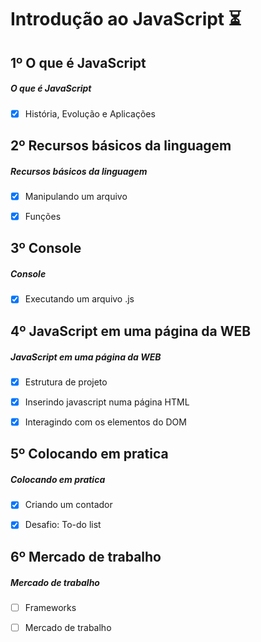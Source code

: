 # Introdução ao JavaScript ⏳

## 1º O que é JavaScript

##### O que é JavaScript

- [x] História, Evolução e Aplicações


## 2º Recursos básicos da linguagem

##### Recursos básicos da linguagem

- [x] Manipulando um arquivo
- [x] Funções


## 3º Console

##### Console

- [x] Executando um arquivo .js


## 4º JavaScript em uma página da WEB

##### JavaScript em uma página da WEB

- [x] Estrutura de projeto
- [x] Inserindo javascript numa página HTML
- [x] Interagindo com os elementos do DOM


## 5º Colocando em pratica

##### Colocando em pratica

- [x] Criando um contador
- [x] Desafio: To-do list


## 6º Mercado de trabalho

##### Mercado de trabalho

- [ ] Frameworks
- [ ] Mercado de trabalho


